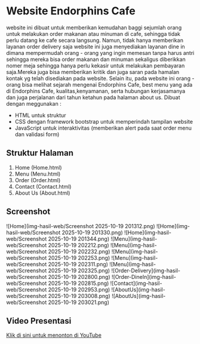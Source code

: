 # Website Endorphins Cafe 
website ini dibuat untuk memberikan kemudahan baggi sejumlah orang untuk melakukan order makanan atau minuman di cafe, sehingga tidak perlu datang ke cafe secara langsung. Namun, tidak hanya memberikan layanan order delivery saja website ini juga menyediakan layanan dine in dimana mempermudah orang - orang yang ingin memesan tanpa harus antri sehingga mereka bisa order makanan dan minuman sekaligus diberikkan nomer meja sehingga hanya perlu kekasir untuk melakukan pembayaran saja.Mereka juga bisa memberikan kritik dan juga saran pada hamalan kontak yg telah disediakan pada website. Selain itu, pada website ini orang - orang bisa melihat sejarah mengenai Endorphins Cafe, best menu yang ada di Endorphins Cafe, kualitas,kenyamanan, serta hubungan kerjasamanya dan juga perjalanan dari tahun ketahun pada halaman about us.
Dibuat dengan meggunakan :
- HTML untuk struktur
- CSS dengan framework bootstrap untuk memperindah tampilan website 
- JavaScript untuk interaktivitas (memberikan alert pada saat order menu dan validasi form)

## Struktur Halaman 
1. Home (Home.html)
2. Menu (Menu.html)
3. Order (Order.html)
4. Contact (Contact.html)
5. About Us (About.html)

## Screenshot
![Home](img-hasil-web/Screenshot 2025-10-19 201312.png)
![Home](img-hasil-web/Screenshot 2025-10-19 201330.png)
![Home](img-hasil-web/Screenshot 2025-10-19 201344.png)
![Menu](img-hasil-web/Screenshot 2025-10-19 202212.png)
![Menu](img-hasil-web/Screenshot 2025-10-19 202232.png)
![Menu](img-hasil-web/Screenshot 2025-10-19 202253.png)
![Menu](img-hasil-web/Screenshot 2025-10-19 202311.png)
![Menu](img-hasil-web/Screenshot 2025-10-19 202325.png)
![Order-Delivery](img-hasil-web/Screenshot 2025-10-19 202800.png)
![Order-DineIn](img-hasil-web/Screenshot 2025-10-19 202815.png)
![Contact](img-hasil-web/Screenshot 2025-10-19 202953.png)
![AboutUs](img-hasil-web/Screenshot 2025-10-19 203008.png)
![AboutUs](img-hasil-web/Screenshot 2025-10-19 203021.png)

## Video Presentasi
[Klik di sini untuk menonton di YouTube]()